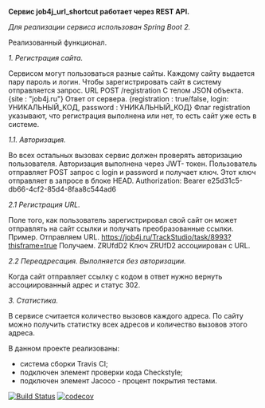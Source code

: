 
**Сервис job4j_url_shortcut работает через REST API.** 

_Для реализации сервиса использован Spring Boot 2._

Реализованный функционал.

_1. Регистрация сайта._ 

Сервисом могут пользоваться разные сайты. Каждому сайту выдается пару пароль и логин.
Чтобы зарегистрировать сайт в систему отправляется запрос.
URL
POST /registration
C телом JSON объекта.
{site : "job4j.ru"}
Ответ от сервера.
{registration : true/false, login: УНИКАЛЬНЫЙ_КОД, password : УНИКАЛЬНЫЙ_КОД}
Флаг registration указывают, что регистрация выполнена или нет, то есть сайт уже есть в системе.

_1.1. Авторизация._

Во всех остальных вызовах сервис должен проверять авторизацию пользователя.
Авторизация выполнена через JWT- токен. 
Пользователь отправляет POST запрос с login и password и получает ключ.
Этот ключ отправляет в запросе в блоке HEAD.
Authorization: Bearer e25d31c5-db66-4cf2-85d4-8faa8c544ad6
 
_2.1 Регистрация URL._

Поле того, как пользователь зарегистрировал свой сайт он может отправлять на сайт ссылки и получать преобразованные ссылки.
Пример. 
Отправляем URL.
https://job4j.ru/TrackStudio/task/8993?thisframe=true
Получаем.
ZRUfdD2
Ключ ZRUfD2 ассоциирован с URL.

_2.2 Переадресация. Выполняется без авторизации._ 

Когда сайт отправляет ссылку с кодом в ответ нужно вернуть ассоциированный адрес и статус 302.

_3. Статистика._

В сервисе считается количество вызовов каждого адреса.
По сайту можно получить статистку всех адресов и количество вызовов этого адреса.

В данном проекте реализованы:
 - система сборки Travis CI;
 - подключен элемент проверки кода Checkstyle;
 - подключен элемент Jacoco - процент покрытия тестами.
 
[![Build Status](https://travis-ci.org/dmitrytishchenko/job4j_url_shortcut.svg?branch=main)](https://travis-ci.org/dmitrytishchenko/job4j_url_shortcut)
[![codecov](https://codecov.io/gh/dmitrytishchenko/job4j_url_shortcut/branch/main/graph/badge.svg?token=W0HGZEO49W)](https://codecov.io/gh/dmitrytishchenko/job4j_url_shortcut)